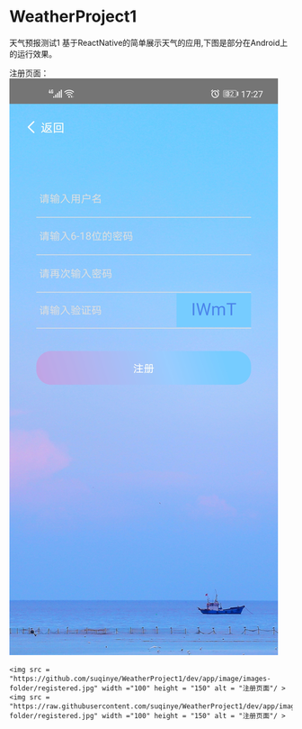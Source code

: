 # WeatherProject1
天气预报测试1
基于ReactNative的简单展示天气的应用,下图是部分在Android上的运行效果。

注册页面：
![Image text](https://raw.githubusercontent.com/suqinye/WeatherProject1/dev/app/image/images-folder/registered.jpg)
```
<img src = "https://github.com/suqinye/WeatherProject1/dev/app/image/images-folder/registered.jpg" width ="100" height = "150" alt = "注册页面"/ >
<img src = "https://raw.githubusercontent.com/suqinye/WeatherProject1/dev/app/image/images-folder/registered.jpg" width ="100" height = "150" alt = "注册页面"/ >
